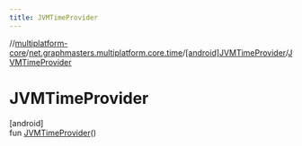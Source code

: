 ```yaml
---
title: JVMTimeProvider
---
```

//[multiplatform-core](../../../index.html)/[net.graphmasters.multiplatform.core.time](../index.html)/[[android]JVMTimeProvider](index.html)/[JVMTimeProvider](-j-v-m-time-provider.html)



# JVMTimeProvider



[android]\
fun [JVMTimeProvider](-j-v-m-time-provider.html)()




